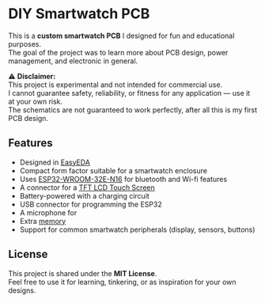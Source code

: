 # DIY Smartwatch PCB  
This is a **custom smartwatch PCB** I designed for fun and educational purposes.  
The goal of the project was to learn more about PCB design, power management, and electronic in general.

⚠️ **Disclaimer:**  
This project is experimental and not intended for commercial use.  
I cannot guarantee safety, reliability, or fitness for any application — use it at your own risk.  
The schematics are not guaranteed to work perfectly, after all this is my first PCB design.

## Features
- Designed in [EasyEDA](https://easyeda.com/)  
- Compact form factor suitable for a smartwatch enclosure  
- Uses [ESP32-WROOM-32E-N16](https://www.lcsc.com/product-detail/C701343.html) for bluetooth and Wi-fi features
- A connector for a [TFT LCD Touch Screen](https://www.alibaba.com/product-detail/2-8-inch-TFT-LCD-Screen_1600246407796.html)
- Battery-powered with a charging circuit
- USB connector for programming the ESP32
- A microphone for
- Extra [memory](https://www.lcsc.com/product-detail/C2682313.html)
- Support for common smartwatch peripherals (display, sensors, buttons)  

## License
This project is shared under the **MIT License**.  
Feel free to use it for learning, tinkering, or as inspiration for your own designs.  
